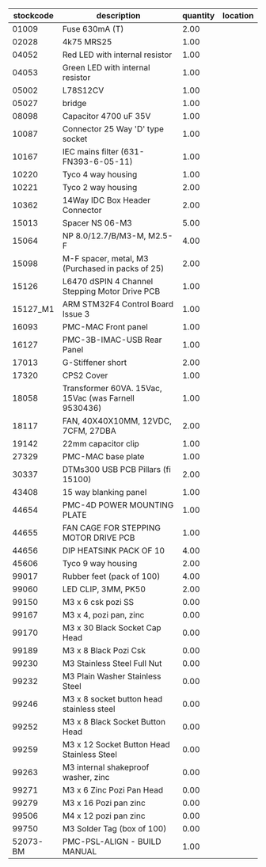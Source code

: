 |stockcode|description|quantity|location|
|---------|-----------|--------|--------|
|01009|Fuse 630mA (T)|2.00||
|02028|4k75 MRS25|1.00||
|04052|Red LED with internal resistor|1.00||
|04053|Green LED with internal resistor|1.00||
|05002|L78S12CV|1.00||
|05027|bridge|1.00||
|08098|Capacitor 4700 uF 35V|1.00||
|10087|Connector 25 Way 'D' type socket|1.00||
|10167|IEC mains filter (631-FN393-6-05-11)|1.00||
|10220|Tyco 4 way housing|1.00||
|10221|Tyco 2 way housing|2.00||
|10362|14Way IDC Box Header Connector|2.00||
|15013|Spacer NS 06-M3|5.00||
|15064|NP 8.0/12.7/B/M3-M, M2.5-F|4.00||
|15098|M-F spacer, metal, M3 (Purchased in packs of 25)|2.00||
|15126|L6470 dSPIN 4 Channel Stepping Motor Drive PCB|1.00||
|15127_M1|ARM STM32F4 Control Board Issue 3|1.00||
|16093|PMC-MAC Front panel|1.00||
|16127|PMC-3B-IMAC-USB Rear Panel|1.00||
|17013|G-Stiffener short|2.00||
|17320|CPS2 Cover|1.00||
|18058|Transformer 60VA. 15Vac, 15Vac (was Farnell 9530436)|1.00||
|18117|FAN, 40X40X10MM, 12VDC, 7CFM, 27DBA|2.00||
|19142|22mm capacitor clip|1.00||
|27329|PMC-MAC base plate|1.00||
|30337|DTMs300 USB PCB Pillars (fi 15100)|2.00||
|43408|15 way blanking panel|1.00||
|44654|PMC-4D POWER MOUNTING PLATE|1.00||
|44655|FAN CAGE FOR STEPPING MOTOR DRIVE PCB|1.00||
|44656|DIP HEATSINK PACK OF 10|4.00||
|45606|Tyco 9 way housing|2.00||
|99017|Rubber feet (pack of 100)|4.00||
|99060|LED CLIP, 3MM, PK50|2.00||
|99150|M3 x 6 csk pozi SS|0.00||
|99167|M3 x 4, pozi pan, zinc|0.00||
|99170|M3 x 30 Black Socket Cap Head|0.00||
|99189|M3 x 8 Black Pozi Csk|0.00||
|99230|M3 Stainless Steel Full Nut|0.00||
|99232|M3 Plain Washer Stainless Steel|0.00||
|99246|M3 x 8 socket button head stainless steel|0.00||
|99252|M3 x 8 Black Socket Button Head|0.00||
|99259|M3 x 12 Socket Button Head Stainless Steel|0.00||
|99263|M3 internal shakeproof washer, zinc|0.00||
|99271|M3 x 6 Zinc Pozi Pan Head|0.00||
|99279|M3 x 16 Pozi pan zinc|0.00||
|99506|M4 x 12 pozi pan zinc|0.00||
|99750|M3 Solder Tag (box of 100)|0.00||
|52073-BM|PMC-PSL-ALIGN - BUILD MANUAL|1.00||
